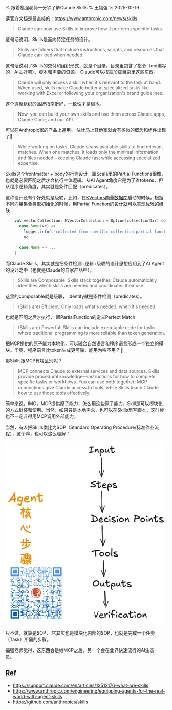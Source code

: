 % 跟着福强老师一分钟了解Claude Skills
% 王福强
% 2025-10-19

读官方文档是最直接的：https://www.anthropic.com/news/skills

> Claude can now use Skills to improve how it performs specific tasks. 

这句话说明，Skills是面向特定任务的设计。

> Skills are folders that include instructions, scripts, and resources that Claude can load when needed.

这句话说明了Skills的交付和组织形式，就是个目录，目录里包含了指令（md编写的，AI友好嘛）、脚本和需要的资源。 Claude可以按需加载目录里这些东西。

> Claude will only access a skill when it's relevant to the task at hand. When used, skills make Claude better at specialized tasks like working with Excel or following your organization's brand guidelines.

这个遵循组织的品牌指南挺好，一致性才是根本。

> Now, you can build your own skills and use them across Claude apps, Claude Code, and our API.

可以在Anthropic家的产品上通用。 估计马上其他家就会有类似的概念和组件出现了🤣

> While working on tasks, Claude scans available skills to find relevant matches. When one matches, it loads only the minimal information and files needed—keeping Claude fast while accessing specialized expertise.

Skills这个frontmatter + body的行为设计，跟Scala里的Partial Functions很像，也就是必要匹配之后才会执行主体逻辑。从AI Agent角度它是为了省tokens，但从程序逻辑角度，其实就是条件匹配（predicates）。

这种设计还有个好处就是级联，比如，在[KVectors向量数据库](https://keevol.cn/#kvectors)启动的时候，根据不同向量集合类型初始化的时候，用Partial Function的设计就可以实现优雅的级联：

```scala
    val vectorCollection: KVectorCollection = Option(collectionDir).collect(IVFIndexedKVectorCollection orElse HyperplanesLshKVectorCollection) match {
      case Some(vc) =>
        logger.info(s"collected from specific collection partial function: ${vc.getClass}")
        vc

      case None => ...
    }
```

而Claude Skills，其实就是把条件检测+逻辑+级联的设计思想应用到了AI Agent的设计之中（也就是Claude的自家产品中）。 

> Skills are Composable: Skills stack together. Claude automatically identifies which skills are needed and coordinates their use

这里的composable就是级联， identify就是条件检测（predicates）。

> (Skills are) Efficient: Only loads what's needed, when it's needed.

也就是匹配之后才执行， 跟PartialFunction的定义Perfect Match

> (Skills are) Powerful: Skills can include executable code for tasks where traditional programming is more reliable than token generation.

把MCP提供的原子能力本地化，可以融合自然语言和程序语言形成一个独立的模块。毕竟，程序语言比token生成更可靠，能用为啥不用？🤪

那Skills跟MCP有啥区别呢？

> MCP connects Claude to external services and data sources. Skills provide procedural knowledge—instructions for how to complete specific tasks or workflows. You can use both together: MCP connections give Claude access to tools, while Skills teach Claude how to use those tools effectively.

简单来说，IMO，MCP提供原子能力，怎么用这些原子能力，Skill是可以模块化的方式封装和使用。当然，如果只是本地需求，也可以在Skills里写脚本，这时候也不一定非得用MCP调用外部能力。


当然，有人把Skills类比为SOP（Standard Operating Procedure/标准作业流程），这个嘛，也可以这么理解：

![](images/agent-flow.jpg)

只不过，就算是SOP， 它其实也是模块化内部的SOP，也就是完成一个任务（Task）所需的步骤。

福强老师觉得，这东西会是继MCP之后，另一个会在业界快速流行的AI生态一员。


## Ref

- https://support.claude.com/en/articles/12512176-what-are-skills
- https://www.anthropic.com/engineering/equipping-agents-for-the-real-world-with-agent-skills
- https://github.com/anthropics/skills